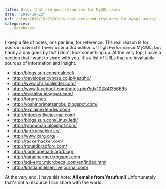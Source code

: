 ```yaml
---
title: Blogs that are good resources for MySQL users
date: "2010-10-22"
url: /blog/2010/10/22/blogs-that-are-good-resources-for-mysql-users/
categories:
  - Databases
---
```

I keep a file of notes, one per line, for reference. The real reason is for source material if I ever write a 3rd edition of High Performance MySQL, but hardly a day goes by that I don't look something up. At the very top, I have a section that I want to share with you. It's a list of URLs that are invaluable sources of information and insight.

*   <http://blogs.sun.com/realneel/>
*   <http://developer.cybozu.co.jp/kazuho/>
*   <http://www.chriscalender.com/>
*   <http://www.facebook.com/notes.php?id=102841356695>
*   [http://mysqlha.blogspot.com/ ](http://mysqlha.blogspot.com/)
*   <http://torum.net/>
*   <http://yoshinorimatsunobu.blogspot.com/>
*   <http://explainextended.com/>
*   <http://mtocker.livejournal.com/>
*   <http://blogs.sun.com/LinuxJedi/>
*   <http://rpbouman.blogspot.com/>
*   <http://jan.kneschke.de/>
*   <http://www.xarg.org/>
*   <http://rackerhacker.com/>
*   <http://ronaldbradford.com/>
*   <http://code.openark.org/blog/>
*   <http://datacharmer.blogspot.com>
*   <http://sql-error.microbecal.com/en/index.html>
*   <http://kristiannielsen.livejournal.com/>

At the very end, I have this note: **All emails from Yasufumi!** Unfortunately that's not a resource I can share with the world.


